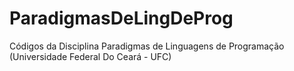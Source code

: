 # ParadigmasDeLingDeProg
Códigos da Disciplina Paradigmas de Linguagens de Programação (Universidade Federal Do Ceará - UFC)
